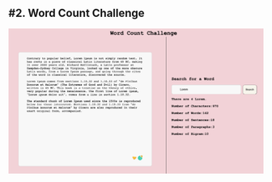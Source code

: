 <h2>#2. Word Count Challenge</h2>
<img src="/public/images/website.png "alt="website image"  width="100%" height="25%"/>
